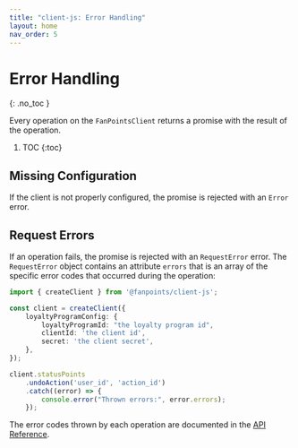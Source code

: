 ```yaml
---
title: "client-js: Error Handling"
layout: home
nav_order: 5
---
```


# Error Handling
{: .no_toc }

Every operation on the `FanPointsClient` returns a promise with the result of the operation.

1. TOC
{:toc}

## Missing Configuration

If the client is not properly configured, the promise is rejected with an `Error` error.

## Request Errors

If an operation fails, the promise is rejected with an `RequestError` error. The `RequestError` object contains an attribute `errors` that is an array of the specific error codes that occurred during the operation:

```typescript
import { createClient } from '@fanpoints/client-js';

const client = createClient({
    loyaltyProgramConfig: {
        loyaltyProgramId: "the loyalty program id",
        clientId: 'the client id',
        secret: 'the client secret',
    },
});

client.statusPoints
    .undoAction('user_id', 'action_id')
    .catch((error) => {
        console.error("Thrown errors:", error.errors);
    });
```

The error codes thrown by each operation are documented in the [API Reference](https://fanpoints.github.io/server-js/api/index.html).